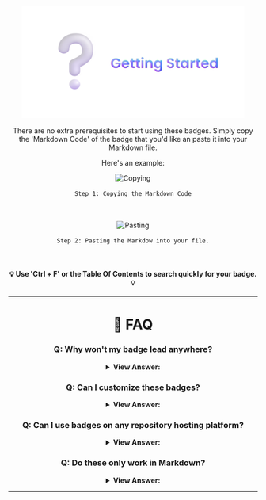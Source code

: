 <div align="center">

<img src="assets/getting-started.svg" width="450">

There are no extra prerequisites to start using these badges. Simply copy the 'Markdown Code' of the badge that you'd like an paste it into your Markdown file.

Here's an example:

<img src="https://files.gitbook.com/v0/b/gitbook-x-prod.appspot.com/o/spaces%2FMQ2PNjxiOlGknJG0UQAJ%2Fuploads%2FSvoE6iNy0teOrlPaWejX%2Fimage.png?alt=media&token=f3fea543-8699-44e2-8730-efcaf2808cc0" alt="Copying" width="550">

    Step 1: Copying the Markdown Code
<br>
<br>

<img src="https://files.gitbook.com/v0/b/gitbook-x-prod.appspot.com/o/spaces%2FMQ2PNjxiOlGknJG0UQAJ%2Fuploads%2FQe23lT4SZLeaSJwFx05E%2Fimage.png?alt=media&token=8610925e-c56f-48ff-bee6-64d6ae90075e" alt="Pasting" width="550">
    
    Step 2: Pasting the Markdow into your file.

<br>

#### 💡 Use 'Ctrl + F' or the Table Of Contents to search quickly for your badge. 💡

<hr>

# 🤔 FAQ


### Q: Why won't my badge lead anywhere?

<details>
<summary><strong>View Answer:</strong></summary>
<br>

By default, (mostly) all badges have (#) at the end of their code to define a link.

**You need to replace the (#) with a link that you'd like the badge to go to when clicked on.**

For example, if the code is:

`[![GitHub](https://img.shields.io/badge/GitHub-%23121011.svg?logo=github&logoColor=white)](#)`


...you'll need to replace the (#) with a link (eg. https://github.com/inttter).

If the code is a dynamically updating badge such as this one:

 `[![GitHub release](https://img.shields.io/github/release/saadeghi/daisyui.svg)](https://github.com/badges/shields/releases)`

 <!-- daisyUI is used as an example - https://github.com/saadeghi/daisyui !-->


You must replace 'saadeghi' with your GitHub username/organization, and 'daisyUI' with your repository name. This includes the redirect URL aswell.

</details>

### Q: Can I customize these badges? 

<details>
<summary><strong>View Answer:</strong></summary>
<br>

Yes, please refer to the [Styles](STYLES.md) and [Customization](CUSTOMISING.md) documentations for how to style and customize your badges.

</details>

### Q: Can I use badges on any repository hosting platform? 

<details>
<summary><strong>View Answer:</strong></summary>
<br>

As long as they support Markdown rendering, you can.

If you need more info, consult the help page for your platform.

</details>

### Q: Do these only work in Markdown?

<details>
<summary><strong>View Answer:</strong></summary>
<br>

**No**, you can also use them in HTML, by using `<a>` tags to link to a website, and `<img src>` tags to display the badge. 

Here's how you may format it if you were to link the badge to a website inside of a HTML file:

```html
<a href="https://kotlinlang.org">
    <img src="https://img.shields.io/badge/Kotlin-%237F52FF.svg?logo=kotlin&logoColor=white" alt="Kotlin">
</a>
```

Result: <a href="https://kotlinlang.org">
    <img src="https://img.shields.io/badge/Kotlin-%237F52FF.svg?logo=kotlin&logoColor=white" alt="Kotlin">
</a>

</details>

<hr>